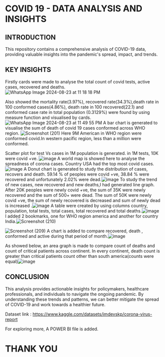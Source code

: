 # COVID 19 - DATA ANALYSIS AND INSIGHTS

## INTRODUCTION

This repository contains a comprehensive analysis of COVID-19 data, providing valuable insights into the pandemic's spread, impact, and trends.

## KEY INSIGHTS

Firstly cards were made to analyse the total count of covid tests, active cases, recovered and deaths.![WhatsApp Image 2024-08-23 at 11 18 18 PM](https://github.com/user-attachments/assets/69305e7e-776e-4bc5-a9fd-bd96c39c46f3)

Also showed the mortality rate(3.97%), recovered rate(34.3%),death rate in 100 conformed cases(4.86%), death rate in 100 recovered(22.1) and conformed case rate in total population (0.3129%) were found by using measure function and visualised by cards.![WhatsApp Image 2024-08-23 at 11 49 55 PM](https://github.com/user-attachments/assets/9c7518d7-a562-43b9-a964-b504b2157b18)
A bar chart is generated to visualise the sum of death of covid 19 cases conformed across WHO region. ![Screenshot (201)](https://github.com/user-attachments/assets/f398a7d0-9986-45d3-a25c-c4a4c7316823)
Here 9M American in WHO region were conformed covid.In western pacific region, less than a million were conformed.

Scatter plot for test Vs cases in 1M population is generated. in 1M tests, 10K were covid +ve.
![image](https://github.com/user-attachments/assets/d9fee903-3daf-42c9-9c29-5c8511e0c7f9)
A world map is showed here to analyse the spreadness of corona cases. Country USA had the top most covid cases.![image](https://github.com/user-attachments/assets/92436699-5449-4374-9f14-fc3bee1de1e4)
A Donut  chart is generated to study the distribution of cases, recovers and death. 59.14 % of peoples were covid +ve, 38.84 % were recovered and unfortunately 2.02% were dead.![image](https://github.com/user-attachments/assets/2f47cb2a-87ab-4e3d-ac5f-b3ae1445e10f)
To study the trend of new cases, new recovered and new deaths,I had generated line graph. After 20K peoples were newly covid +ve, the sum of 35K were newly recovered and the sum of 500+ were dead. The sum of 50K were newly covid +ve, the sum of newly recovered is decreased and sum of newly dead is increased .![image](https://github.com/user-attachments/assets/bf8f5583-e8b9-4456-8853-e69496b82a2d)
A table were created by using columns country, population, total tests, total cases, total recovered and total deaths.![image](https://github.com/user-attachments/assets/567b2ace-29b7-4ed3-863f-2307d4c4dd12)
I added 2 bookmarks, one for WHO region america and another for country India.![Screenshot (210)](https://github.com/user-attachments/assets/4a0e1dd5-ad6a-4b74-99fd-66b7eff8fa95)

![Screenshot (209)](https://github.com/user-attachments/assets/bd0629b1-375b-4a9b-a741-3359aee8f1f1)
A chart is added to compare recovered, death , conformed and active during that period of month.![image](https://github.com/user-attachments/assets/92bc36b2-62d5-4c0e-bd80-5756a5cf7c78)

As showed below, an area graph is made to compare count of deaths and count of critical patients across continent. In every continent, death count is greater than critical patients count other than south america(counts were equal)![image](https://github.com/user-attachments/assets/72fa26e6-7e3e-4e9e-9ac2-c035f7a3ac0f)

## CONCLUSION

This analysis provides actionable insights for policymakers, healthcare professionals, and individuals to navigate the ongoing pandemic. By understanding these trends and patterns, we can better mitigate the spread of COVID-19 and work towards a healthier future.

Dataset link : https://www.kaggle.com/datasets/imdevskp/corona-virus-report

For exploring more, A POWER BI file is added.

# THANK YOU


